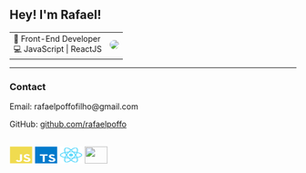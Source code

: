 <h2> Hey! I'm Rafael!</h2>

<table>
  <tr>
    <td>
      🚀 Front-End Developer <br>
      💻 JavaScript | ReactJS
    </td>
    <td align="right">
      <img height="150" style="border-radius: 10px;" src="https://media0.giphy.com/media/v1.Y2lkPTc5MGI3NjExbXE4NmxhNm9ha2VkdXhyOHA0c3dtZGMzOHlvamN5dTViM2h4bjl2aCZlcD12MV9pbnRlcm5hbF9naWZfYnlfaWQmY3Q9Zw/GDcXg6OD1pq8RxGZVA/giphy.gif">
    </td>
  </tr>
</table>

---

### Contact

<div>
  <p>Email: rafaelpoffofilho@gmail.com</p>
  <p>GitHub: <a href="https://github.com/rafaelpoffo">github.com/rafaelpoffo</a></p>
</div>
  
<div style="display: inline_block"><br>
  <img align="center" height="30" width="40" src="https://raw.githubusercontent.com/devicons/devicon/master/icons/javascript/javascript-plain.svg">
  <img align="center" height="30" width="40" src="https://raw.githubusercontent.com/devicons/devicon/master/icons/typescript/typescript-plain.svg">
  <img align="center" height="30" width="40" src="https://raw.githubusercontent.com/devicons/devicon/master/icons/react/react-original.svg">
  <img align="center" height="30" width="40" src="https://cdn.jsdelivr.net/gh/devicons/devicon/icons/nodejs/nodejs-original.svg">
</div>
